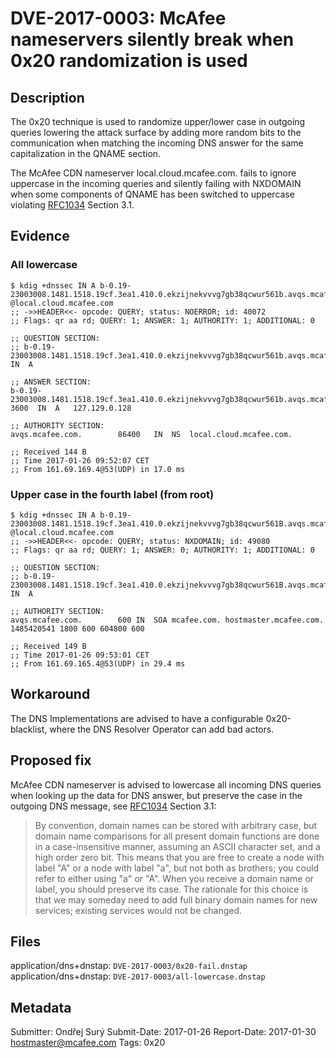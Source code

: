 # DVE-2017-0003: McAfee nameservers silently break when 0x20 randomization is used

## Description

The 0x20 technique is used to randomize upper/lower case in outgoing
queries lowering the attack surface by adding more random bits to the
communication when matching the incoming DNS answer for the same
capitalization in the QNAME section.

The McAfee CDN nameserver local.cloud.mcafee.com. fails to ignore
uppercase in the incoming queries and silently failing with NXDOMAIN
when some components of QNAME has been switched to uppercase violating
[RFC1034](https://www.ietf.org/rfc/rfc1034.txt) Section 3.1.

## Evidence

### All lowercase

```
$ kdig +dnssec IN A b-0.19-23003008.1481.1518.19cf.3ea1.410.0.ekzijnekvvvg7gb38qcwur561b.avqs.mcafee.com. @local.cloud.mcafee.com
;; ->>HEADER<<- opcode: QUERY; status: NOERROR; id: 40072
;; Flags: qr aa rd; QUERY: 1; ANSWER: 1; AUTHORITY: 1; ADDITIONAL: 0

;; QUESTION SECTION:
;; b-0.19-23003008.1481.1518.19cf.3ea1.410.0.ekzijnekvvvg7gb38qcwur561b.avqs.mcafee.com. 	IN	A

;; ANSWER SECTION:
b-0.19-23003008.1481.1518.19cf.3ea1.410.0.ekzijnekvvvg7gb38qcwur561b.avqs.mcafee.com. 3600	IN	A	127.129.0.128

;; AUTHORITY SECTION:
avqs.mcafee.com.    	86400	IN	NS	local.cloud.mcafee.com.

;; Received 144 B
;; Time 2017-01-26 09:52:07 CET
;; From 161.69.169.4@53(UDP) in 17.0 ms
```

### Upper case in the fourth label (from root)

```
$ kdig +dnssec IN A b-0.19-23003008.1481.1518.19cf.3ea1.410.0.ekzijnekvvvg7gb38qcwur561B.avqs.mcafee.com. @local.cloud.mcafee.com
;; ->>HEADER<<- opcode: QUERY; status: NXDOMAIN; id: 49080
;; Flags: qr aa rd; QUERY: 1; ANSWER: 0; AUTHORITY: 1; ADDITIONAL: 0

;; QUESTION SECTION:
;; b-0.19-23003008.1481.1518.19cf.3ea1.410.0.ekzijnekvvvg7gb38qcwur561B.avqs.mcafee.com. 	IN	A

;; AUTHORITY SECTION:
avqs.mcafee.com.    	600	IN	SOA	mcafee.com. hostmaster.mcafee.com. 1485420541 1800 600 604800 600

;; Received 149 B
;; Time 2017-01-26 09:53:01 CET
;; From 161.69.165.4@53(UDP) in 29.4 ms
```

## Workaround

The DNS Implementations are advised to have a configurable
0x20-blacklist, where the DNS Resolver Operator can add bad
actors.

## Proposed fix

McAfee CDN nameserver is advised to lowercase all incoming DNS queries
when looking up the data for DNS answer, but preserve the case in the
outgoing DNS message, see [RFC1034](https://www.ietf.org/rfc/rfc1034.txt)
Section 3.1:

> By convention, domain names can be stored with arbitrary case, but
> domain name comparisons for all present domain functions are done in a
> case-insensitive manner, assuming an ASCII character set, and a high
> order zero bit.  This means that you are free to create a node with
> label "A" or a node with label "a", but not both as brothers; you could
> refer to either using "a" or "A".  When you receive a domain name or
> label, you should preserve its case.  The rationale for this choice is
> that we may someday need to add full binary domain names for new
> services; existing services would not be changed.

## Files

application/dns+dnstap: `DVE-2017-0003/0x20-fail.dnstap`
application/dns+dnstap: `DVE-2017-0003/all-lowercase.dnstap`

## Metadata

Submitter: Ondřej Surý
Submit-Date: 2017-01-26
Report-Date: 2017-01-30 hostmaster@mcafee.com
Tags: 0x20
